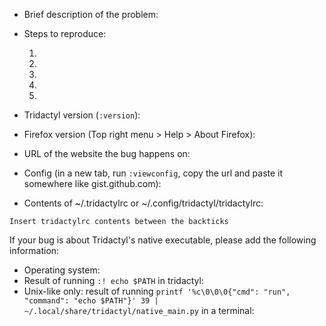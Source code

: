 <!--

Thanks for taking the time to file an issue! Tridactyl doesn't have any analytics built into it, so issues are our only way of finding out about problems!

Reading and following the information on this page would probably save us some time, but if you personally are short on time, please just delete everything and file an issue anyway - we would much rather have a few duplicate issues than miss out on a new issue.


# Making a feature request

If you're opening this issue to request a new feature, please delete everything here after you've searched through the `:help` page in Tridactyl and the issues in this repository first.


# Reporting a bug / getting help

If you're opening this issue to report a bug with a specific site, please read and follow the "Settings that can fix websites" paragraph of the (troubleshooting steps)[https://github.com/cmcaine/tridactyl/tree/master/doc/troubleshooting.md] first.

If that does not solve your problem, please fill in the following template and then delete all the lines above it, and any other lines which you do not feel are applicable:

-->

*   Brief description of the problem:

*   Steps to reproduce:

    1.
    2.
    3.
    4.
    5.

*   Tridactyl version (`:version`):

*   Firefox version (Top right menu > Help > About Firefox):

*   URL of the website the bug happens on:

*   Config (in a new tab, run `:viewconfig`, copy the url and paste it somewhere like gist.github.com):

*   Contents of ~/.tridactylrc or ~/.config/tridactyl/tridactylrc:

```
Insert tridactylrc contents between the backticks
```

If your bug is about Tridactyl's native executable, please add the following information:

*   Operating system:
*   Result of running `:! echo $PATH` in tridactyl:
*   Unix-like only: result of running `printf '%c\0\0\0{"cmd": "run", "command": "echo $PATH"}' 39 | ~/.local/share/tridactyl/native_main.py` in a terminal:
